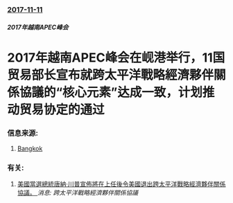 ### [2017-11-11](/news/2017/11/11/index.md)

##### 2017年越南APEC峰会
# 2017年越南APEC峰会在岘港举行，11国贸易部长宣布就跨太平洋戰略經濟夥伴關係協議的“核心元素”达成一致，计划推动贸易协定的通过 




### 信息来源:

1. [Bangkok](https://www.bangkokpost.com/news/world/1358691/11-trade-ministers-reach-tpp-deal-without-us)

### 有关:

1. [美國當選總統唐納·川普宣佈將在上任後令美國退出跨太平洋戰略經濟夥伴關係協議。 ](/zh/news/2016/11/21/美國當選總統唐納-川普宣佈將在上任後令美國退出跨太平洋戰略經濟夥伴關係協議.md) _消息: 跨太平洋戰略經濟夥伴關係協議_
